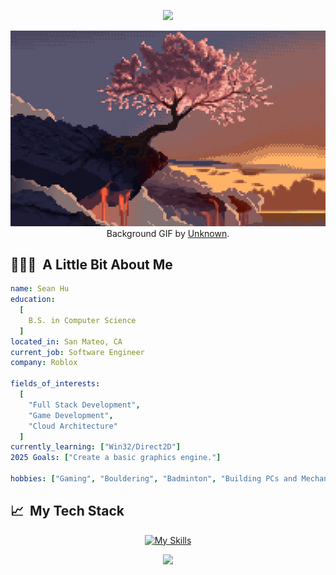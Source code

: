 <p align="center">
  <img src="https://capsule-render.vercel.app/api?type=waving&color=gradient&text=Heyo%2C%20I%27m%20Sean!&height=100&section=header"/>
</p>

<div align="center">

[![Sakura](assets/header(1).gif)](https://github.com/seanyhu01)
Background GIF by [Unknown](https://www.reddit.com/r/PixelArt/comments/qcso5p/oc_last_tree/).

</div>

<h2> 👨🏻‍💻 &nbsp;A Little Bit About Me</h2>

```yaml
name: Sean Hu
education:
  [
    B.S. in Computer Science
  ]
located_in: San Mateo, CA
current_job: Software Engineer
company: Roblox

fields_of_interests:
  [
    "Full Stack Development",
    "Game Development",
    "Cloud Architecture"
  ]
currently_learning: ["Win32/Direct2D"]
2025 Goals: ["Create a basic graphics engine."]

hobbies: ["Gaming", "Bouldering", "Badminton", "Building PCs and Mechanical Keyboards", "Collecting Pokémon Cards"]
```
  
## 📈 &nbsp;My Tech Stack
<div align="center">
  
  [![My Skills](https://skillicons.dev/icons?i=aws,py,c,cpp,java,js,react,vue,kotlin,r)](https://skillicons.dev)
</div>

<p align="center">
  <img src="https://capsule-render.vercel.app/api?type=waving&color=gradient&height=100&section=footer"/>
</p>
